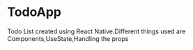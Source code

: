 # TodoApp
Todo List created using React Native.Different things used are Components,UseState,Handling the props
